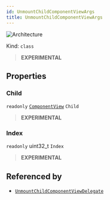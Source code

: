 ```yaml
---
id: UnmountChildComponentViewArgs
title: UnmountChildComponentViewArgs
---
```


![Architecture](https://img.shields.io/badge/architecture-new_only-blue)

Kind: `class`

> **EXPERIMENTAL**

## Properties
### Child
`readonly`  [`ComponentView`](ComponentView) `Child`

> **EXPERIMENTAL**

### Index
`readonly`  uint32_t `Index`

> **EXPERIMENTAL**

## Referenced by
- [`UnmountChildComponentViewDelegate`](UnmountChildComponentViewDelegate)
